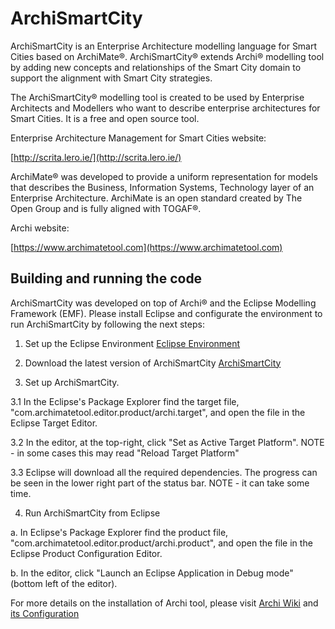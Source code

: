 

# ArchiSmartCity

ArchiSmartCity is an Enterprise Architecture modelling language for Smart Cities based on ArchiMate®. ArchiSmartCity® extends Archi® modelling tool by adding new concepts and relationships of the Smart City domain to support the alignment with Smart City strategies.

The ArchiSmartCity® modelling tool is created to be used by Enterprise Architects and Modellers who want to describe enterprise architectures for Smart Cities. It is a free and open source tool.

Enterprise Architecture Management for Smart Cities website:

[http://scrita.lero.ie/](http://scrita.lero.ie/) 

ArchiMate® was developed to provide a uniform representation for models that describes the Business, Information Systems, Technology layer of an Enterprise Architecture. ArchiMate is an open standard created by The Open Group and is fully aligned with TOGAF®.

Archi website:

[https://www.archimatetool.com](https://www.archimatetool.com)


## Building and running the code

ArchiSmartCity was developed on top of Archi® and the Eclipse Modelling Framework (EMF). Please install Eclipse and configurate the environment to run ArchiSmartCity by following the next steps:

1. Set up the Eclipse Environment [Eclipse Environment](https://github.com/archimatetool/archi/wiki/Setting-up-the-Eclipse-Environment)
2. Download the latest version of ArchiSmartCity [ArchiSmartCity](https://github.com/vivikaing/ArchiSmartCity)

3. Set up ArchiSmartCity.

3.1 In the Eclipse's Package Explorer find the target file, "com.archimatetool.editor.product/archi.target", and open the file in the Eclipse Target Editor.

3.2 In the editor, at the top-right, click "Set as Active Target Platform". NOTE - in some cases this may read "Reload Target Platform"

3.3 Eclipse will download all the required dependencies. The progress can be seen in the lower right part of the status bar. NOTE - it can take some time.

4. Run ArchiSmartCity from Eclipse

a. In Eclipse's Package Explorer find the product file, "com.archimatetool.editor.product/archi.product", and open the file in the Eclipse Product Configuration Editor.

b. In the editor, click "Launch an Eclipse Application in Debug mode" (bottom left of the editor).

For more details on the installation of Archi tool, please visit [Archi Wiki](https://github.com/archimatetool/archi/wiki) and [its Configuration](https://github.com/archimatetool/archi/wiki/Running-and-Debugging-Archi)


